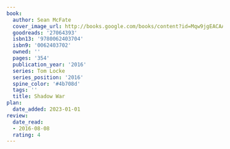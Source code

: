 ```yaml
---
book:
  author: Sean McFate
  cover_image_url: http://books.google.com/books/content?id=Mqw9jgEACAAJ&printsec=frontcover&img=1&zoom=1&source=gbs_api
  goodreads: '27064393'
  isbn13: '9780062403704'
  isbn9: '0062403702'
  owned: ''
  pages: '354'
  publication_year: '2016'
  series: Tom Locke
  series_position: '2016'
  spine_color: '#4b708d'
  tags: ''
  title: Shadow War
plan:
  date_added: 2023-01-01
review:
  date_read:
  - 2016-08-08
  rating: 4
---
```

